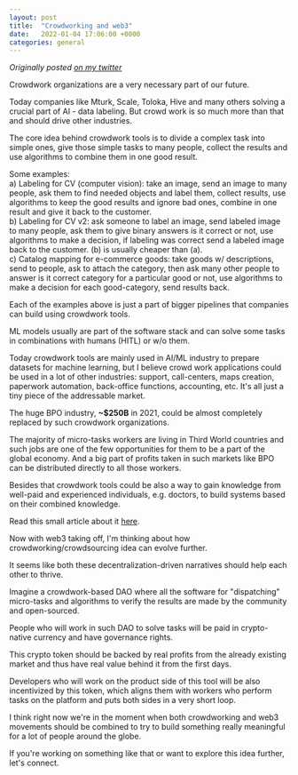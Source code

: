 ```yaml
---
layout: post
title:  "Crowdworking and web3"
date:   2022-01-04 17:06:00 +0000
categories: general
---
```


*Originally posted [on my twitter](https://twitter.com/dashtiev)*

Crowdwork organizations are a very necessary part of our future.

Today companies like Mturk, Scale, Toloka, Hive and many others solving a crucial part of AI - data labeling. But crowd work is so much more than that and should drive other industries.

The core idea behind crowdwork tools is to divide a complex task into simple ones, give those simple tasks to many people, collect the results and use algorithms to combine them in one good result. 

Some examples:\
a) Labeling for CV (computer vision): take an image, send an image to many people, ask them to find needed objects and label them, collect results, use algorithms to keep the good results and ignore bad ones, combine in one result and give it back to the customer.\
b) Labeling for CV v2: ask someone to label an image, send labeled image to many people, ask them to give binary answers is it correct or not, use algorithms to make a decision, if labeling was correct send a labeled image back to the customer. (b) is usually cheaper than (a).\
c) Catalog mapping for e-commerce goods: take goods w/ descriptions, send to people, ask to attach the category, then ask many other people to answer is it correct category for a particular good or not, use algorithms to make a decision for each good-category, send results back.

Each of the examples above is just a part of bigger pipelines that companies can build using crowdwork tools. 

ML models usually are part of the software stack and can solve some tasks in combinations with humans (HITL) or w/o them.

Today crowdwork tools are mainly used in AI/ML industry to prepare datasets for machine learning, but I believe crowd work applications could be used in a lot of other industries: support, call-centers, maps creation, paperwork automation, back-office functions, accounting, etc. It's all just a tiny piece of the addressable market.

The huge BPO industry, **~$250B** in 2021, could be almost completely replaced by such crowdwork organizations.

The majority of micro-tasks workers are living in Third World countries and such jobs are one of the few opportunities for them to be a part of the global economy.
And a big part of profits taken in such markets like BPO can be distributed directly to all those workers.

Besides that crowdwork tools could be also a way to gain knowledge from well-paid and experienced individuals, e.g. doctors, to build systems based on their combined knowledge.

Read this small article about it [here](https://www.cnbc.com/2016/06/15/alphabets-eric-schmidt-predicts-what-spark-the-next-100-billion-firm.html).

Now with web3 taking off, I'm thinking about how crowdworking/crowdsourcing idea can evolve further.

It seems like both these decentralization-driven narratives should help each other to thrive.

Imagine a crowdwork-based DAO where all the software for "dispatching" micro-tasks and algorithms to verify the results are made by the community and open-sourced.

People who will work in such DAO to solve tasks will be paid in crypto-native currency and have governance rights.

This crypto token should be backed by real profits from the already existing market and thus have real value behind it from the first days.

Developers who will work on the product side of this tool will be also incentivized by this token, which aligns them with workers who perform tasks on the platform and puts both sides in a very short loop.

I think right now we're in the moment when both crowdworking and web3 movements should be combined to try to build something really meaningful for a lot of people around the globe.

If you're working on something like that or want to explore this idea further, let's connect.